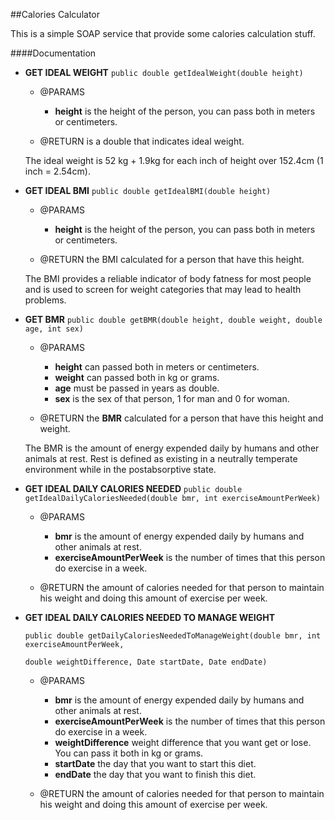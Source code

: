 ##Calories Calculator

This is a simple SOAP service that provide some calories calculation stuff.

####Documentation

* <b>GET IDEAL WEIGHT</b> ```public double getIdealWeight(double height)``` 
	- @PARAMS
		* <b>height</b> is the height of the person, you can pass both in meters or centimeters. 
	
	- @RETURN is a double that indicates ideal weight.
	
	The ideal weight is 52 kg + 1.9kg for each inch of height over 152.4cm (1 inch = 2.54cm).

* <b>GET IDEAL BMI</b> ```public double getIdealBMI(double height)``` 
	- @PARAMS
		* <b>height</b> is the height of the person, you can pass both in meters or centimeters. 
	
	- @RETURN the BMI calculated for a person that have this height.
	
	The BMI provides a reliable indicator of body fatness for most people and is used to screen for weight categories that may lead to health problems.

* <b>GET BMR</b> ```public double getBMR(double height, double weight, double age, int sex)``` 
	- @PARAMS
		* <b>height</b> can passed both in meters or centimeters.
		* <b>weight</b> can passed both in kg or grams.
		* <b>age</b> must be passed in years as double.
		* <b>sex</b> is the sex of that person, 1 for man and 0 for woman.
	
	- @RETURN the <b>BMR</b> calculated for a person that have this height and weight.
	
	The BMR is the amount of energy expended daily by humans and other animals at rest. Rest is defined as existing in a neutrally temperate environment while in the postabsorptive state.

* <b>GET IDEAL DAILY CALORIES NEEDED</b> 
  ```public double getIdealDailyCaloriesNeeded(double bmr, int exerciseAmountPerWeek)``` 
	- @PARAMS 
		* <b>bmr</b> is the amount of energy expended daily by humans and other animals at rest.
		* <b>exerciseAmountPerWeek</b> is the number of times that this person do exercise in a week.
	
	- @RETURN the amount of calories needed for that person to maintain his weight and doing this amount of exercise per week.

* <b>GET IDEAL DAILY CALORIES NEEDED TO MANAGE WEIGHT</b> 
  ```
  public double getDailyCaloriesNeededToManageWeight(double bmr, int exerciseAmountPerWeek, 
  
  double weightDifference, Date startDate, Date endDate)
  ```
	- @PARAMS
		* <b>bmr</b> is the amount of energy expended daily by humans and other animals at rest. 
		* <b>exerciseAmountPerWeek</b> is the number of times that this person do exercise in a week.
		* <b>weightDifference</b> weight difference that you want get or lose. You can pass it both in kg or grams.
		* <b>startDate</b> the day that you want to start this diet.
		* <b>endDate</b> the day that you want to finish this diet.

	- @RETURN the amount of calories needed for that person to maintain his weight and doing this amount of exercise per week. 